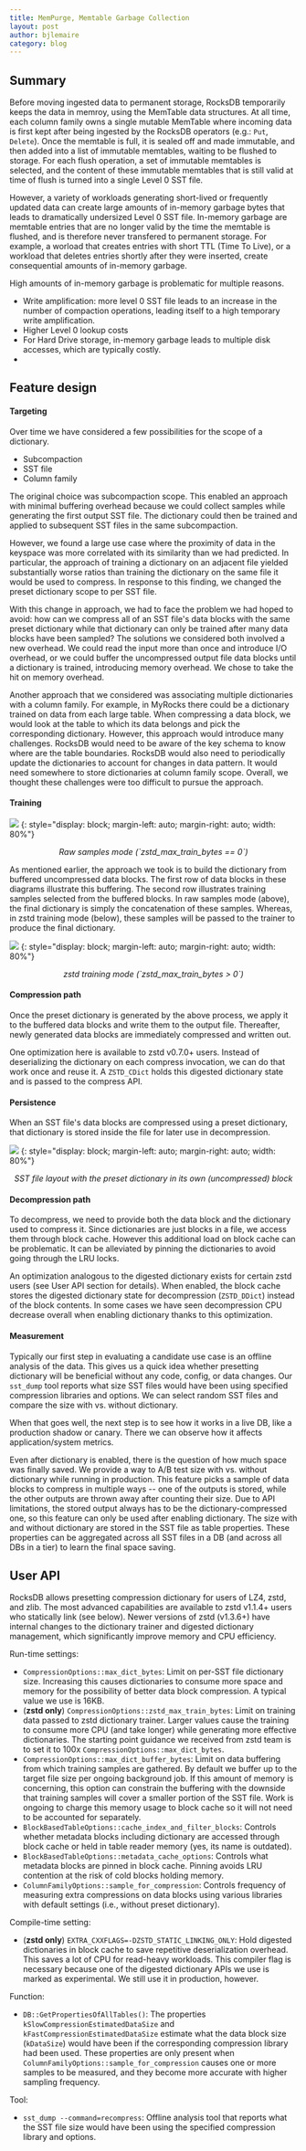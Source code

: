 ```yaml
---
title: MemPurge, Memtable Garbage Collection
layout: post
author: bjlemaire
category: blog
---
```


## Summary

Before moving ingested data to permanent storage, RocksDB temporarily keeps the data in memroy, using the MemTable data structures. At all time, each column family owns a single mutable MemTable where incoming data is first kept after being ingested by the RocksDB operators (e.g.: `Put`, `Delete`). Once the memtable is full, it is sealed off and made immutable, and then added into a list of immutable memtables, waiting to be flushed to storage. For each flush operation, a set of immutable memtables is selected, and the content of these immutable memtables that is still valid at time of flush is turned into a single Level 0 SST file.

However, a variety of workloads generating short-lived or frequently updated data can create large amounts of in-memory garbage bytes that leads to dramatically undersized Level 0 SST file. In-memory garbage are memtable entries that are no longer valid by the time the memtable is flushed, and is therefore never transfered to permanent storage. For example, a worload that creates entries with short TTL (Time To Live), or a workload that deletes entries shortly after they were inserted, create consequential amounts of in-memory garbage.

High amounts of in-memory garbage is problematic for multiple reasons.
- Write amplification: more level 0 SST file leads to an increase in the number of compaction operations, leading itself to a high temporary write amplification.
- Higher Level 0 lookup costs
- For Hard Drive storage, in-memory garbage leads to multiple disk accesses, which are typically costly.
-

## Feature design
#### Targeting

Over time we have considered a few possibilities for the scope of a dictionary.

- Subcompaction
- SST file
- Column family

The original choice was subcompaction scope.
This enabled an approach with minimal buffering overhead because we could collect samples while generating the first output SST file.
The dictionary could then be trained and applied to subsequent SST files in the same subcompaction.

However, we found a large use case where the proximity of data in the keyspace was more correlated with its similarity than we had predicted.
In particular, the approach of training a dictionary on an adjacent file yielded substantially worse ratios than training the dictionary on the same file it would be used to compress.
In response to this finding, we changed the preset dictionary scope to per SST file.

With this change in approach, we had to face the problem we had hoped to avoid: how can we compress all of an SST file's data blocks with the same preset dictionary while that dictionary can only be trained after many data blocks have been sampled?
The solutions we considered both involved a new overhead.
We could read the input more than once and introduce I/O overhead, or we could buffer the uncompressed output file data blocks until a dictionary is trained, introducing memory overhead.
We chose to take the hit on memory overhead.

Another approach that we considered was associating multiple dictionaries with a column family.
For example, in MyRocks there could be a dictionary trained on data from each large table.
When compressing a data block, we would look at the table to which its data belongs and pick the corresponding dictionary.
However, this approach would introduce many challenges.
RocksDB would need to be aware of the key schema to know where are the table boundaries.
RocksDB would also need to periodically update the dictionaries to account for changes in data pattern.
It would need somewhere to store dictionaries at column family scope.
Overall, we thought these challenges were too difficult to pursue the approach.

#### Training

![](/static/images/dictcmp/dictcmp_raw_sampled.png)
{: style="display: block; margin-left: auto; margin-right: auto; width: 80%"}
<p align="center"><i>
Raw samples mode (`zstd_max_train_bytes == 0`)
</i></p>

As mentioned earlier, the approach we took is to build the dictionary from buffered uncompressed data blocks.
The first row of data blocks in these diagrams illustrate this buffering.
The second row illustrates training samples selected from the buffered blocks.
In raw samples mode (above), the final dictionary is simply the concatenation of these samples.
Whereas, in zstd training mode (below), these samples will be passed to the trainer to produce the final dictionary.

![](/static/images/dictcmp/dictcmp_zstd_trained.png)
{: style="display: block; margin-left: auto; margin-right: auto; width: 80%"}
<p align="center"><i>
zstd training mode (`zstd_max_train_bytes > 0`)
</i></p>

#### Compression path

Once the preset dictionary is generated by the above process, we apply it to the buffered data blocks and write them to the output file.
Thereafter, newly generated data blocks are immediately compressed and written out.

One optimization here is available to zstd v0.7.0+ users.
Instead of deserializing the dictionary on each compress invocation, we can do that work once and reuse it.
A `ZSTD_CDict` holds this digested dictionary state and is passed to the compress API.

#### Persistence

When an SST file's data blocks are compressed using a preset dictionary, that dictionary is stored inside the file for later use in decompression.

![](/static/images/dictcmp/dictcmp_sst_blocks.png)
{: style="display: block; margin-left: auto; margin-right: auto; width: 80%"}
<p align="center"><i>
SST file layout with the preset dictionary in its own (uncompressed) block
</i></p>

#### Decompression path

To decompress, we need to provide both the data block and the dictionary used to compress it.
Since dictionaries are just blocks in a file, we access them through block cache.
However this additional load on block cache can be problematic.
It can be alleviated by pinning the dictionaries to avoid going through the LRU locks.

An optimization analogous to the digested dictionary exists for certain zstd users (see User API section for details).
When enabled, the block cache stores the digested dictionary state for decompression (`ZSTD_DDict`) instead of the block contents.
In some cases we have seen decompression CPU decrease overall when enabling dictionary thanks to this optimization.

#### Measurement

Typically our first step in evaluating a candidate use case is an offline analysis of the data.
This gives us a quick idea whether presetting dictionary will be beneficial without any code, config, or data changes.
Our `sst_dump` tool reports what size SST files would have been using specified compression libraries and options.
We can select random SST files and compare the size with vs. without dictionary.

When that goes well, the next step is to see how it works in a live DB, like a production shadow or canary.
There we can observe how it affects application/system metrics.

Even after dictionary is enabled, there is the question of how much space was finally saved.
We provide a way to A/B test size with vs. without dictionary while running in production.
This feature picks a sample of data blocks to compress in multiple ways -- one of the outputs is stored, while the other outputs are thrown away after counting their size.
Due to API limitations, the stored output always has to be the dictionary-compressed one, so this feature can only be used after enabling dictionary.
The size with and without dictionary are stored in the SST file as table properties.
These properties can be aggregated across all SST files in a DB (and across all DBs in a tier) to learn the final space saving.

## User API

RocksDB allows presetting compression dictionary for users of LZ4, zstd, and zlib.
The most advanced capabilities are available to zstd v1.1.4+ users who statically link (see below).
Newer versions of zstd (v1.3.6+) have internal changes to the dictionary trainer and digested dictionary management, which significantly improve memory and CPU efficiency.

Run-time settings:

- `CompressionOptions::max_dict_bytes`: Limit on per-SST file dictionary size. Increasing this causes dictionaries to consume more space and memory for the possibility of better data block compression. A typical value we use is 16KB.
- (**zstd only**) `CompressionOptions::zstd_max_train_bytes`: Limit on training data passed to zstd dictionary trainer. Larger values cause the training to consume more CPU (and take longer) while generating more effective dictionaries. The starting point guidance we received from zstd team is to set it to 100x `CompressionOptions::max_dict_bytes`.
- `CompressionOptions::max_dict_buffer_bytes`: Limit on data buffering from which training samples are gathered. By default we buffer up to the target file size per ongoing background job. If this amount of memory is concerning, this option can constrain the buffering with the downside that training samples will cover a smaller portion of the SST file. Work is ongoing to charge this memory usage to block cache so it will not need to be accounted for separately.
- `BlockBasedTableOptions::cache_index_and_filter_blocks`: Controls whether metadata blocks including dictionary are accessed through block cache or held in table reader memory (yes, its name is outdated).
- `BlockBasedTableOptions::metadata_cache_options`: Controls what metadata blocks are pinned in block cache. Pinning avoids LRU contention at the risk of cold blocks holding memory.
- `ColumnFamilyOptions::sample_for_compression`: Controls frequency of measuring extra compressions on data blocks using various libraries with default settings (i.e., without preset dictionary).

Compile-time setting:

- (**zstd only**) `EXTRA_CXXFLAGS=-DZSTD_STATIC_LINKING_ONLY`: Hold digested dictionaries in block cache to save repetitive deserialization overhead. This saves a lot of CPU for read-heavy workloads. This compiler flag is necessary because one of the digested dictionary APIs we use is marked as experimental. We still use it in production, however.

Function:

- `DB::GetPropertiesOfAllTables()`: The properties `kSlowCompressionEstimatedDataSize` and `kFastCompressionEstimatedDataSize` estimate what the data block size (`kDataSize`) would have been if the corresponding compression library had been used. These properties are only present when `ColumnFamilyOptions::sample_for_compression` causes one or more samples to be measured, and they become more accurate with higher sampling frequency.

Tool:

- `sst_dump --command=recompress`: Offline analysis tool that reports what the SST file size would have been using the specified compression library and options.
